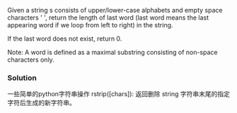 Given a string s consists of upper/lower-case alphabets and empty space characters ' ', return the length of last word (last word means the last appearing word if we loop from left to right) in the string.

If the last word does not exist, return 0.

Note: A word is defined as a maximal substring consisting of non-space characters only.
### Solution
一些简单的python字符串操作
rstrip([chars]): 返回删除 string 字符串末尾的指定字符后生成的新字符串。
